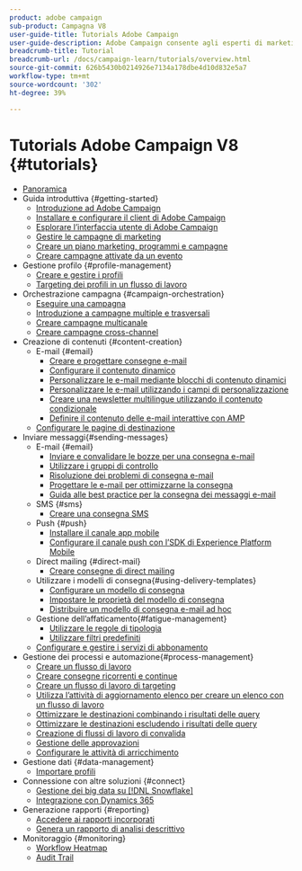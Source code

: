 ```yaml
---
product: adobe campaign
sub-product: Campagna V8
user-guide-title: Tutorials Adobe Campaign
user-guide-description: Adobe Campaign consente agli esperti di marketing di progettare esperienze cliente diverse e fornisce un ambiente per l’orchestrazione visiva delle campagne, la gestione delle interazioni in tempo reale e l’esecuzione su più canali.
breadcrumb-title: Tutorial
breadcrumb-url: /docs/campaign-learn/tutorials/overview.html
source-git-commit: 626b5430b0214926e7134a178dbe4d10d832e5a7
workflow-type: tm+mt
source-wordcount: '302'
ht-degree: 39%

---
```



# Tutorials Adobe Campaign V8 {#tutorials}

+ [Panoramica](/help/overview.md)
+ Guida introduttiva {#getting-started}
   + [Introduzione ad Adobe Campaign](/help/getting-started/introduction-to-adobe-campaign.md)
   + [Installare e configurare il client di Adobe Campaign](/help/getting-started/install-and-setup-the-adobe-campaign-client.md)
   + [Esplorare l’interfaccia utente di Adobe Campaign ](/help/getting-started/explore-the-adobe-campaign-user-interface.md)
   + [Gestire le campagne di marketing](/help/getting-started/manage-marketing-campaigns.md)
   + [Creare un piano marketing, programmi e campagne](/help/getting-started/create-a-marketing-plan-programs-and-campaigns.md)
   + [Creare campagne attivate da un evento](/help/getting-started/create-event-triggered-campaigns.md)
+ Gestione profilo {#profile-management}
   + [Creare e gestire i profili](/help/profile-management/create-and-manage-profiles.md)
   + [Targeting dei profili in un flusso di lavoro](/help/profile-management/target-profiles-in-a-workflow.md)
+ Orchestrazione campagna {#campaign-orchestration}
   + [Eseguire una campagna](/help/orchestrate-campaigns/execute-a-campaign.md)
   + [Introduzione a campagne multiple e trasversali](/help/orchestrate-campaigns/introduction-to-cross-and-multi-channel-campaigns.md)
   + [Creare campagne multicanale](/help/orchestrate-campaigns/multi-channel-campaigns.md)
   + [Creare campagne cross-channel](/help/orchestrate-campaigns/cross-channel-campaigns.md)
+ Creazione di contenuti {#content-creation}
   + E-mail {#email}
      + [Creare e progettare consegne e-mail](/help/content-creation/create-and-design-email-deliveries.md)
      + [Configurare il contenuto dinamico](/help/content-creation/configure-dynamic-content.md)
      + [Personalizzare le e-mail mediante blocchi di contenuto dinamici](/help/content-creation/personalize-using-dynamic-content-blocks.md)
      + [Personalizzare le e-mail utilizzando i campi di personalizzazione](/help/content-creation/personalize-emails-using-personalization-fields.md)
      + [Creare una newsletter multilingue utilizzando il contenuto condizionale](/help/content-creation/create-a-multilingual-newsletter-using-conditional-content.md)
      + [Definire il contenuto delle e-mail interattive con AMP](/help/content-creation/design-interactive-email-content-with-amp.md)
   + [Configurare le pagine di destinazione](/help/content-creation/configure-landingpages.md)
+ Inviare messaggi{#sending-messages}
   + E-mail {#email}
      + [Inviare e convalidare le bozze per una consegna e-mail ](/help/send-messages/email/send-and-validate-proofs.md)
      + [Utilizzare i gruppi di controllo](/help/send-messages/email/use-control-groups.md)
      + [Risoluzione dei problemi di consegna e-mail](/help/send-messages/email/troubleshoot-email-delivery-issues.md)
      + [Progettare le e-mail per ottimizzarne la consegna](/help/send-messages/email/design-emails-for-deliverability.md)
      + [Guida alle best practice per la consegna dei messaggi e-mail](https://experienceleague.adobe.com/docs/deliverability-learn/deliverability-best-practice-guide/introduction.html?lang=it)
   + SMS {#sms}
      + [Creare una consegna SMS](/help/send-messages/mobile/create-a-sms-delivery.md)
   + Push {#push}
      + [Installare il canale app mobile](/help/send-messages/mobile/install-the-mobile-app.md)
      + [Configurare il canale push con l’SDK di Experience Platform Mobile](/help/send-messages/mobile/configure-push-using-aep-mobile-sdk.md)
   + Direct mailing {#direct-mail}
      + [Creare consegne di direct mailing](/help/send-messages/direct-mail/create-direct-mail-deliveries.md)
   + Utilizzare i modelli di consegna{#using-delivery-templates}
      + [Configurare un modello di consegna](/help/send-messages/use-delivery-templates/configure-a-delivery-template.md)
      + [Impostare le proprietà del modello di consegna](/help/send-messages/use-delivery-templates/set-delivery-template-properties.md)
      + [Distribuire un modello di consegna e-mail ad hoc](/help/send-messages/use-delivery-templates/deploy-ad-hoc-email-delivery-template.md)
   + Gestione dell’affaticamento{#fatigue-management}
      + [Utilizzare le regole di tipologia](/help/send-messages/fatigue-management/typology-rules-for-fatigue-management.md)
      + [Utilizzare filtri predefiniti](/help/send-messages/fatigue-management/fatigue-management-using-filters.md)
   + [Configurare e gestire i servizi di abbonamento](/help/send-messages/configure-and-manage-subscription-services.md)
+ Gestione dei processi e automazione{#process-management}
   + [Creare un flusso di lavoro](/help/process-management/create-a-workflow.md)
   + [Creare consegne ricorrenti e continue](/help/process-management/recurring-deliveries.md)
   + [Creare un flusso di lavoro di targeting](/help/process-management/create-a-targeting-workflow.md)
   + [Utilizza l’attività di aggiornamento elenco per creare un elenco con un flusso di lavoro](/help/process-management/use-the-update-list-activity.md)
   + [Ottimizzare le destinazioni combinando i risultati delle query](/help/process-management/refine-targets-by-combining-query-results.md)
   + [Ottimizzare le destinazioni escludendo i risultati delle query](/help/process-management/refine-targets-by-excluding-query-results.md)
   + [Creazione di flussi di lavoro di convalida](/help/process-management/create-validation-workflows.md)
   + [Gestione delle approvazioni](/help/process-management/manage-approvals.md)
   + [Configurare le attività di arricchimento](/help/process-management/enrichment-activity.md)
+ Gestione dati {#data-management}
   + [Importare profili](/help/data-management/import-profiles.md)
+ Connessione con altre soluzioni {#connect}
   + [Gestione dei big data su [!DNL Snowflake]](/help/connect/big-data-segmentation-on-snowflake.md)
   + [Integrazione con Dynamics 365](/help/connect/dynamics365-integration.md)
+ Generazione rapporti {#reporting}
   + [Accedere ai rapporti incorporati](/help/reporting/access-built-in-reports.md)
   + [Genera un rapporto di analisi descrittivo](/help/reporting/generate-a-descriptive-analysis-report.md)
+ Monitoraggio {#monitoring}
   + [Workflow Heatmap](/help/monitoring/workflow-heatmap.md)
   + [Audit Trail](/help/monitoring/audit-trail.md)

